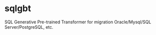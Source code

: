 # sqlgbt
SQL Generative Pre-trained Transformer for migration Oracle/Mysql/SQL Server/PostgreSQL, etc.
